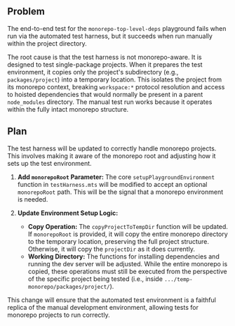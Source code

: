 ## Problem

The end-to-end test for the `monorepo-top-level-deps` playground fails when run via the automated test harness, but it succeeds when run manually within the project directory.

The root cause is that the test harness is not monorepo-aware. It is designed to test single-package projects. When it prepares the test environment, it copies only the project's subdirectory (e.g., `packages/project`) into a temporary location. This isolates the project from its monorepo context, breaking `workspace:*` protocol resolution and access to hoisted dependencies that would normally be present in a parent `node_modules` directory. The manual test run works because it operates within the fully intact monorepo structure.

## Plan

The test harness will be updated to correctly handle monorepo projects. This involves making it aware of the monorepo root and adjusting how it sets up the test environment.

1.  **Add `monorepoRoot` Parameter:** The core `setupPlaygroundEnvironment` function in `testHarness.mts` will be modified to accept an optional `monorepoRoot` path. This will be the signal that a monorepo environment is needed.

2.  **Update Environment Setup Logic:**
    -   **Copy Operation:** The `copyProjectToTempDir` function will be updated. If `monorepoRoot` is provided, it will copy the entire monorepo directory to the temporary location, preserving the full project structure. Otherwise, it will copy the `projectDir` as it does currently.
    -   **Working Directory:** The functions for installing dependencies and running the dev server will be adjusted. While the entire monorepo is copied, these operations must still be executed from the perspective of the specific project being tested (i.e., inside `.../temp-monorepo/packages/project/`).

This change will ensure that the automated test environment is a faithful replica of the manual development environment, allowing tests for monorepo projects to run correctly.
